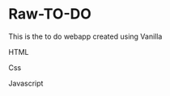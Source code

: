 # Raw-TO-DO
This is the to do webapp created using Vanilla <p>HTML</p> <p>Css</p> <p>Javascript</p> 

